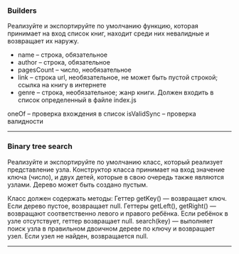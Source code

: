 ### Builders 
  Реализуйте и экспортируйте по умолчанию функцию, которая принимает на вход список книг, находит среди них невалидные и возвращает их наружу.
- name – строка, обязательное
- author – строка, обязательное
- pagesCount – число, необязательное
- link – строка url, необязательное, не может быть пустой строкой; ссылка на книгу в интернете
- genre – строка, необязательное; жанр книги. Должен входить в список определенный в файле index.js

oneOf – проверка вхождения в список
isValidSync – проверка валидности
____
### Binary tree search
  Реализуйте и экспортируйте по умолчанию класс, который реализует представление узла. Конструктор класса принимает на вход значение ключа (число), и двух детей, которые в свою очередь также являются узлами. Дерево может быть создано пустым.

Класс должен содержать методы:
Геттер getKey() — возвращает ключ. Если дерево пустое, возвращает null.
Геттеры getLeft(), getRight() — возвращают соответственно левого и правого ребёнка. Если ребёнок в узле отсутствует, геттер возвращает null.
search(key) — выполняет поиск узла в правильном двоичном дереве по ключу и возвращает узел. Если узел не найден, возвращается null.
____
